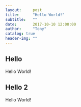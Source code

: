 ```yaml
---
layout:     post
title:      "Hello World!"
subtitle:   ""
date:       2017-10-10 12:00:00
author:     "Tony"
catalog: true
header-img: ""
---
```


## Hello

Hello World!

## Hello 2

Hello World!
